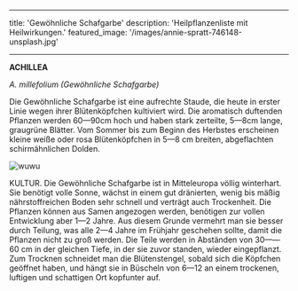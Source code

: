   
---

title: 'Gewöhnliche Schafgarbe'
description: 'Heilpflanzenliste mit Heilwirkungen.'
featured_image: '/images/annie-spratt-746148-unsplash.jpg'

---

**ACHILLEA**

*A. millefolium (Gewöhnliche Schafgarbe)*

Die Gewöhnliche Schafgarbe ist eine aufrechte Staude, die heute in erster Linie wegen ihrer Blütenköpfchen kultiviert wird. Die aromatisch duftenden Pflanzen werden 60—90cm hoch und haben stark zerteilte, 5—8cm lange, graugrüne Blätter. Vom Sommer bis zum Beginn des Herbstes erscheinen kleine weiße oder rosa Blütenköpfchen in 5—8 cm breiten, abgeflachten schirmähnlichen Dolden.

![wuwu](https://lh3.googleusercontent.com/HKW96wDIpkera-V7JQL3JykAuGAv7jD59oxSsVo9mlbnmb-B-CMSfFyZxqMBAY4NwJbD3vOmh_nx "gaerar")

KULTUR. Die Gewöhnliche Schafgarbe ist in Mitteleuropa völlig winterhart. Sie benötigt volle Sonne, wächst in einem gut dränierten, wenig bis mäßig nährstoffreichen Boden sehr schnell und verträgt auch Trockenheit. Die Pflanzen können aus Samen angezogen werden, benötigen zur vollen Entwicklung aber 1—2 Jahre. Aus diesem Grunde vermehrt man sie besser durch Teilung, was alle 2—4 Jahre im Frühjahr geschehen sollte, damit die Pflanzen nicht zu groß werden. Die Teile werden in Abständen von 30——60 cm in der gleichen Tiefe, in der sie zuvor standen, wieder eingepflanzt. Zum Trocknen schneidet man die Blütenstengel, sobald sich die Köpfchen geöffnet haben, und hängt sie in Büscheln von 6—12 an einem trockenen, luftigen und schattigen Ort kopfunter auf.